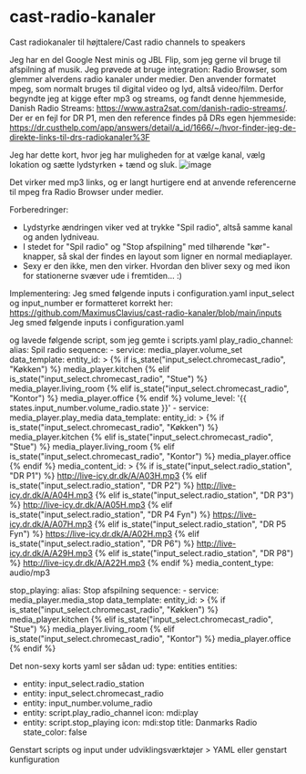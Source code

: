 # cast-radio-kanaler
Cast radiokanaler til højttalere/Cast radio channels to speakers

Jeg har en del Google Nest minis og JBL Flip, som jeg gerne vil bruge til afspilning af musik.
Jeg prøvede at bruge integration: Radio Browser, som glemmer alverdens radio kanaler under medier. 
Den anvender formatet mpeg, som normalt bruges til digital video og lyd, altså video/film.
Derfor begyndte jeg at kigge efter mp3 og streams, og fandt denne hjemmeside, Danish Radio Streams: https://www.astra2sat.com/danish-radio-streams/. 
Der er en fejl for DR P1, men den reference findes på DRs egen hjemmeside: https://dr.custhelp.com/app/answers/detail/a_id/1666/~/hvor-finder-jeg-de-direkte-links-til-drs-radiokanaler%3F

Jeg har dette kort, hvor jeg har muligheden for at vælge kanal, vælg lokation og sætte lydstyrken + tænd og sluk.
![image](https://user-images.githubusercontent.com/103023823/210777360-8eb1d308-b47c-459b-bb06-586d5f4f94dd.png)

Det virker med mp3 links, og er langt hurtigere end at anvende referencerne til mpeg fra Radio Browser under medier.

Forberedringer:
- Lydstyrke ændringen viker ved at trykke "Spil radio", altså samme kanal og anden lydniveau.
- I stedet for "Spil radio" og "Stop afspilning" med tilhørende "kør"-knapper, så skal der findes en layout som ligner en normal mediaplayer.
- Sexy er den ikke, men den virker. Hvordan den bliver sexy og med ikon for stationerne svæver ude i fremtiden... :)

Implementering:
Jeg smed følgende inputs i configuration.yaml
input_select og input_number er formatteret korrekt her: https://github.com/MaximusClavius/cast-radio-kanaler/blob/main/inputs
Jeg smed følgende inputs i configuration.yaml

og lavede følgende script, som jeg gemte i scripts.yaml
play_radio_channel:
  alias: Spil radio
  sequence:
    - service: media_player.volume_set
      data_template:
        entity_id: >
          {% if is_state("input_select.chromecast_radio", "Køkken") %} media_player.kitchen
          {% elif is_state("input_select.chromecast_radio", "Stue") %} media_player.living_room
          {% elif is_state("input_select.chromecast_radio", "Kontor") %} media_player.office
          {% endif %}
        volume_level: '{{  states.input_number.volume_radio.state  }}'
    - service: media_player.play_media
      data_template:
        entity_id: >
          {% if is_state("input_select.chromecast_radio", "Køkken") %} media_player.kitchen
          {% elif is_state("input_select.chromecast_radio", "Stue") %} media_player.living_room
          {% elif is_state("input_select.chromecast_radio", "Kontor") %} media_player.office
          {% endif %}
        media_content_id: >
          {% if is_state("input_select.radio_station", "DR P1") %} 	http://live-icy.dr.dk/A/A03H.mp3
          {% elif is_state("input_select.radio_station", "DR P2") %} 	http://live-icy.dr.dk/A/A04H.mp3
          {% elif is_state("input_select.radio_station", "DR P3") %} http://live-icy.dr.dk/A/A05H.mp3
          {% elif is_state("input_select.radio_station", "DR P4 Fyn") %} https://live-icy.dr.dk/A/A07H.mp3
          {% elif is_state("input_select.radio_station", "DR P5 Fyn") %} https://live-icy.dr.dk/A/A02H.mp3
          {% elif is_state("input_select.radio_station", "DR P6") %} http://live-icy.dr.dk/A/A29H.mp3
          {% elif is_state("input_select.radio_station", "DR P8") %} http://live-icy.dr.dk/A/A22H.mp3
          {% endif %}
        media_content_type: audio/mp3

stop_playing:
  alias: Stop afspilning
  sequence:
    - service: media_player.media_stop
      data_template:
        entity_id: >
          {% if is_state("input_select.chromecast_radio", "Køkken") %} media_player.kitchen
          {% elif is_state("input_select.chromecast_radio", "Stue") %} media_player.living_room
          {% elif is_state("input_select.chromecast_radio", "Kontor") %} media_player.office
          {% endif %}

Det non-sexy korts yaml ser sådan ud:
type: entities
entities:
  - entity: input_select.radio_station
  - entity: input_select.chromecast_radio
  - entity: input_number.volume_radio
  - entity: script.play_radio_channel
    icon: mdi:play
  - entity: script.stop_playing
    icon: mdi:stop
title: Danmarks Radio
state_color: false

Genstart scripts og input under udviklingsværktøjer > YAML eller genstart kunfiguration
